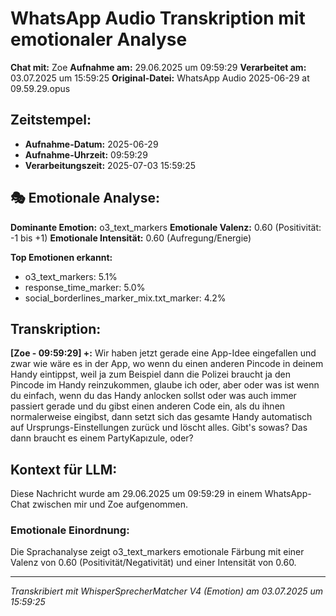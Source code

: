 # WhatsApp Audio Transkription mit emotionaler Analyse

**Chat mit:** Zoe
**Aufnahme am:** 29.06.2025 um 09:59:29
**Verarbeitet am:** 03.07.2025 um 15:59:25
**Original-Datei:** WhatsApp Audio 2025-06-29 at 09.59.29.opus

## Zeitstempel:
- **Aufnahme-Datum:** 2025-06-29
- **Aufnahme-Uhrzeit:** 09:59:29
- **Verarbeitungszeit:** 2025-07-03 15:59:25

## 🎭 Emotionale Analyse:

**Dominante Emotion:** o3_text_markers
**Emotionale Valenz:** 0.60 (Positivität: -1 bis +1)
**Emotionale Intensität:** 0.60 (Aufregung/Energie)

**Top Emotionen erkannt:**
- o3_text_markers: 5.1%
- response_time_marker: 5.0%
- social_borderlines_marker_mix.txt_marker: 4.2%

## Transkription:

**[Zoe - 09:59:29] +:** Wir haben jetzt gerade eine App-Idee eingefallen und zwar wie wäre es in der App, wo wenn
du einen anderen Pincode in deinem Handy eintippst, weil ja zum Beispiel dann die Polizei
braucht ja den Pincode im Handy reinzukommen, glaube ich oder, aber oder was ist wenn du
einfach, wenn du das Handy anlocken sollst oder was auch immer passiert gerade und du
gibst einen anderen Code ein, als du ihnen normalerweise eingibst, dann setzt sich das gesamte
Handy automatisch auf Ursprungs-Einstellungen zurück und löscht alles. Gibt's sowas? Das
dann braucht es einem PartyKapızule, oder?

## Kontext für LLM:
Diese Nachricht wurde am 29.06.2025 um 09:59:29 in einem WhatsApp-Chat zwischen mir und Zoe aufgenommen.

### Emotionale Einordnung:
Die Sprachanalyse zeigt o3_text_markers emotionale Färbung mit einer Valenz von 0.60 (Positivität/Negativität) und einer Intensität von 0.60.

---
*Transkribiert mit WhisperSprecherMatcher V4 (Emotion) am 03.07.2025 um 15:59:25*
